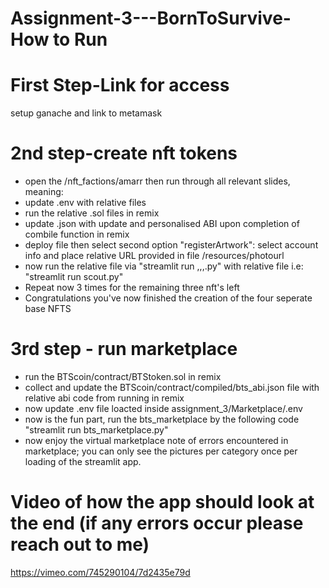 # Assignment-3---BornToSurvive-How to Run



# First Step-Link for access 
setup ganache and link to metamask



# 2nd step-create nft tokens
- open the /nft_factions/amarr then run through all relevant slides, meaning: 
- update .env with relative files 
- run the relative .sol files in remix
- update .json with update and personalised ABI upon completion of combile function in remix 
- deploy file then select second option "registerArtwork": select account info and place relative URL provided in file /resources/photourl 
- now run the relative file via "streamlit run ,,,.py" with relative file i.e: "streamlit run scout.py"
- Repeat now 3 times for the remaining three nft's left
- Congratulations you've now finished the creation of the four seperate base NFTS 



# 3rd step - run marketplace 
- run the BTScoin/contract/BTStoken.sol in remix
- collect and update the BTScoin/contract/compiled/bts_abi.json file with relative abi code from running in remix
- now update .env file loacted inside assignment_3/Marketplace/.env
- now is the fun part, run the bts_marketplace by the following code "streamlit run bts_marketplace.py"
- now enjoy the virtual marketplace note of errors encountered in marketplace; you can only see the pictures per category once per loading of the streamlit app. 

# Video of how the app should look at the end (if any errors occur please reach out to me)
https://vimeo.com/745290104/7d2435e79d
